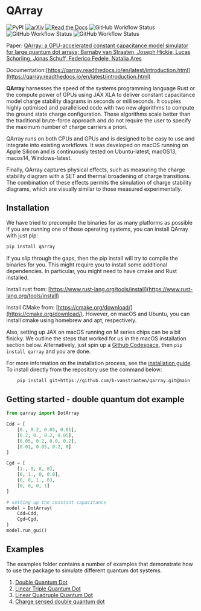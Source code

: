 # QArray
![PyPI](https://img.shields.io/pypi/v/qarray)
[![arXiv](https://img.shields.io/badge/arXiv-2404.04994-Green.svg)](https://arxiv.org/abs/2404.04994)
[![Read the Docs](https://img.shields.io/readthedocs/qarray)](https://qarray.readthedocs.io/en/latest/introduction.html)
![GitHub Workflow Status](https://github.com/b-vanstraaten/qarray/actions/workflows/windows_tests.yaml//badge.svg)
![GitHub Workflow Status](https://github.com/b-vanstraaten/qarray/actions/workflows/macos_tests.yaml//badge.svg)
![GitHub Workflow Status](https://github.com/b-vanstraaten/qarray/actions/workflows/linux_tests.yaml//badge.svg)


Paper: [QArray: a GPU-accelerated constant capacitance model simulator for large quantum dot arrays; Barnaby van Straaten, Joseph Hickie, Lucas Schorling, Jonas Schuff, Federico Fedele, Natalia Ares](https://arxiv.org/abs/2404.04994)

Documentation:[https://qarray.readthedocs.io/en/latest/introduction.html](https://qarray.readthedocs.io/en/latest/introduction.html)

**QArray** harnesses the speed of the systems programming language Rust or the compute power of GPUs using JAX XLA
to deliver constant capacitance model charge stability diagrams in seconds or milliseconds. It couples
highly optimised and parallelised code with two new algorithms to compute the ground state charge configuration. These
algorithms scale better than the traditional brute-force approach and do not require the user to specify
the maximum number of charge carriers a priori.

QArray runs on both CPUs and GPUs and is designed to be easy to use and integrate into existing workflows. It was
developed on macOS running on Apple Silicon and is continuously tested on Ubuntu-latest, macOS13, macos14,
Windows-latest.

Finally, QArray captures physical effects, such as measuring the charge stability diagram with a SET and thermal
broadening of charge transitions. The combination of these effects permits the simulation of charge stability diagrams,
which are visually similar to those measured experimentally.

## Installation

We have tried to precompile the binaries for as many platforms as possible if you are running one
of those operating systems, you can install QArray with just pip:
```bash
pip install qarray
```

If you slip through the gaps, then the pip install will try to compile the binaries for you. This might require you to
install some additional dependencies. In particular, you might need to have cmake and Rust installed.

Install rust from:
[https://www.rust-lang.org/tools/install](https://www.rust-lang.org/tools/install)

Install CMake from:
[https://cmake.org/download/](https://cmake.org/download/).
However, on macOS and Ubuntu, you can install cmake using homebrew and apt, respectively.

Also, setting up JAX on macOS running on M series chips can be a bit finicky. We outline the steps
that worked for us in the macOS installation section below. Alternatively, just spin up
a [Github Codespace](https://github.com/codespaces), then ```pip install qarray``` and
you are done.

For more information on the installation process, see
the [installation guide](https://qarray.readthedocs.io/en/latest/installation.html). To
install directly from the repository use the command below:

```bash
    pip install git+https://github.com/b-vanstraaten/qarray.git@main
```

## Getting started - double quantum dot example

```python
from qarray import DotArray

Cdd = [
    [0., 0.2, 0.05, 0.01],
    [0.2, 0., 0.2, 0.05],
    [0.05, 0.2, 0.0, 0.2],
    [0.01, 0.05, 0.2, 0]
]

Cgd = [
    [1., 0, 0, 0],
    [0, 1., 0, 0.0],
    [0, 0, 1., 0],
    [0, 0, 0, 1]
]

# setting up the constant capacitance
model = DotArray(
    Cdd=Cdd,
    Cgd=Cgd,
)
model.run_gui()
```
## Examples

The examples folder contains a number of examples that demonstrate how to use the package to simulate different quantum
dot systems.

1. [Double Quantum Dot](https://github.com/b-vanstraaten/qarray/blob/main/examples/double_dot.ipynb)
2. [Linear Triple Quantum Dot](https://github.com/b-vanstraaten/qarray/blob/main/examples/linear_triple_dot.py)
3. [Linear Quadruple Quantum Dot](https://github.com/b-vanstraaten/qarray/blob/main/examples/linear_quadruple_dot.py)
4. [Charge sensed double quantum dot](https://github.com/b-vanstraaten/qarray/blob/main/examples/charge_sensing.py)




